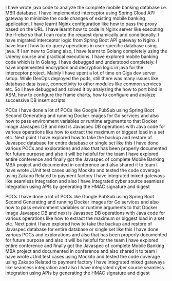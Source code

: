 I have wrote java code to analyze the complete mobile banking database i.e. MBR database. I have implemented interceptor using Spring Cloud API gateway to minimize the code changes of existing mobile banking application. I have learnt Nginx configuration like how to pass the proxy based on the URL. I have learnt how to code in Nginx server like executing the if-else so that I can route the request dynamically and conditionally. I have migrated interceptor logic from Spring Boot API gateway to Nginx. I have learnt how to do query operations in user-specific database using java. If I am new to Golang also, I have learnt to Golang completely using the Udemy course and practical executions. I have explored mobile banking code which is in Golang. I have debugged and understood completely. I have implemented encryption and decryption logic in java for the interceptor project. Mainly I have spent a lot of time on Giga dev server setup. While DevOps deployed the pods, still there was many issues like database data issue, connectivity to other modules like common services etc. So I have debugged and solved it by analyzing the how to port bind in ASM, how to configure the frame charts, how to configure and analyze successive DB insert scripts.

POCs I have done a lot of POCs like Google PubSub using Spring Boot Second Generating and running Docker images for Go services and also how to pass environment variables or runtime arguments to that Docker image Javaspec DB and next is Javaspec DB operations with Java code for various operations like how to extract the maximum or biggest load in a set etc. Next point I have explored how to take the backup and restore of Javaspec database for entire database or single set like this I have done various POCs and explorations and also that has been properly documented for future purpose and also it will be helpful for the team I have explored entire conference and finally got the Javaspec of complete Mobile Banking MBA project and documented in conference and also shared it to team I have wrote JUnit test cases using Mockito and tested the code coverage using Zakapo Related to payment factory I have integrated mixed gateways like seamless integration and also I have integrated cyber source seamless integration using APIs by generating the HMAC signature and digest



POCs I have done a lot of POCs like Google PubSub using Spring Boot Second Generating and running Docker images for Go services and also how to pass environment variables or runtime arguments to that Docker image Javaspec DB and next is Javaspec DB operations with Java code for various operations like how to extract the maximum or biggest load in a set etc. Next point I have explored how to take the backup and restore of Javaspec database for entire database or single set like this I have done various POCs and explorations and also that has been properly documented for future purpose and also it will be helpful for the team I have explored entire conference and finally got the Javaspec of complete Mobile Banking MBA project and documented in conference and also shared it to team I have wrote JUnit test cases using Mockito and tested the code coverage using Zakapo Related to payment factory I have integrated mixed gateways like seamless integration and also I have integrated cyber source seamless integration using APIs by generating the HMAC signature and digest


